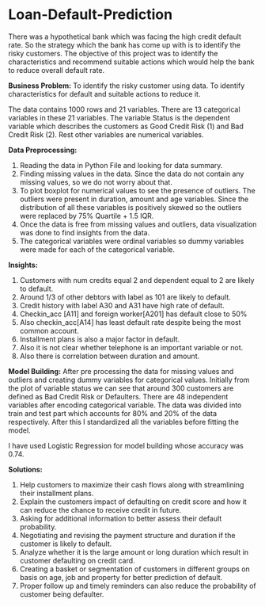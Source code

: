 # Loan-Default-Prediction
There was a hypothetical bank which was facing the high credit default rate. So the strategy which the bank has come up with is to identify the risky customers. The objective of this project was to identify the characteristics and recommend suitable actions which would help the bank to reduce overall default rate.

**Business Problem:** 
To identify the risky customer using data.
To identify characteristics for default and suitable actions to reduce it.

The data contains 1000 rows and 21 variables. There are 13 categorical variables in these 21 variables. The variable Status is the dependent variable which describes the customers as Good Credit Risk (1) and Bad Credit Risk (2). Rest other variables are numerical variables. 

**Data Preprocessing:**
1. Reading the data in Python File and looking for data summary.
2. Finding missing values in the data.
Since the data do not contain any missing values, so we do not worry about that.
3. To plot boxplot for numerical values to see the presence of outliers.
The outliers were present in duration, amount and age variables.
Since the distribution of all these variables is positively skewed so the outliers were replaced by 75% Quartile + 1.5 IQR.
4. Once the data is free from missing values and outliers, data visualization was done to find insights from the data.
5. The categorical variables were ordinal variables so dummy variables were made for each of the categorical variable.

**Insights:**
1. Customers with num credits equal 2 and dependent equal to 2 are likely to default.
2. Around 1/3 of other debtors with label as 101 are likely to  default.
3. Credit history with label A30 and A31 have high rate of default.
4. Checkin_acc [A11] and foreign worker[A201] has default close to 50%
5. Also checkin_acc[A14] has least default rate despite being the most common account.
6. Installment plans is also a major factor in default.
7. Also it is not clear whether telephone is an important variable or not.
8. Also there is correlation between duration and amount.

**Model Building:**
After pre processing the data for missing values and outliers and creating dummy variables for categorical values.
Initially from the plot of variable status we can see that around 300 customers are defined as Bad Credit Risk or Defaulters.
There are 48 independent variables after encoding categorical variable.
The data was divided into train and test part which accounts for 80% and 20% of the data respectively.
After this I standardized all the variables before fitting the model.

I have used Logistic Regression for model building whose accuracy was 0.74.

**Solutions:**
1. Help customers to maximize their cash flows along with streamlining their installment plans.
2. Explain the customers  impact of defaulting on credit score and how it can reduce the chance to receive credit in future.
3. Asking for additional information to better assess their default probability.
4. Negotiating and revising the payment structure and duration if the customer is likely to default.
5. Analyze whether it is the large amount or long duration which result in customer  defaulting on credit card.
6. Creating a basket or segmentation of customers in different groups on basis on age, job and property for better prediction of default.
7. Proper follow up and timely reminders can also reduce the probability of customer being defaulter.


